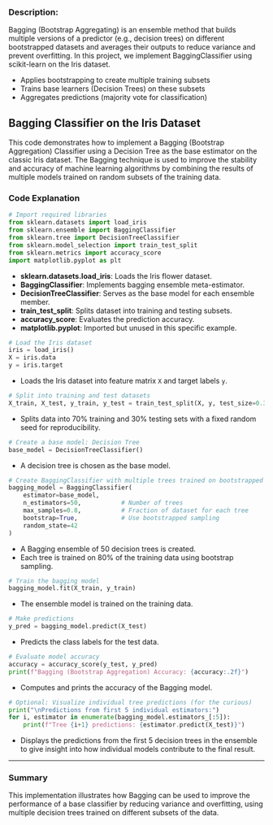 ### Description:

Bagging (Bootstrap Aggregating) is an ensemble method that builds multiple versions of a predictor (e.g., decision trees) on different bootstrapped datasets and averages their outputs to reduce variance and prevent overfitting. In this project, we implement BaggingClassifier using scikit-learn on the Iris dataset.

- Applies bootstrapping to create multiple training subsets
- Trains base learners (Decision Trees) on these subsets
- Aggregates predictions (majority vote for classification)

## Bagging Classifier on the Iris Dataset

This code demonstrates how to implement a Bagging (Bootstrap Aggregation) Classifier using a Decision Tree as the base estimator on the classic Iris dataset. The Bagging technique is used to improve the stability and accuracy of machine learning algorithms by combining the results of multiple models trained on random subsets of the training data.

### Code Explanation

```python
# Import required libraries
from sklearn.datasets import load_iris
from sklearn.ensemble import BaggingClassifier
from sklearn.tree import DecisionTreeClassifier
from sklearn.model_selection import train_test_split
from sklearn.metrics import accuracy_score
import matplotlib.pyplot as plt
```

* **sklearn.datasets.load\_iris**: Loads the Iris flower dataset.
* **BaggingClassifier**: Implements bagging ensemble meta-estimator.
* **DecisionTreeClassifier**: Serves as the base model for each ensemble member.
* **train\_test\_split**: Splits dataset into training and testing subsets.
* **accuracy\_score**: Evaluates the prediction accuracy.
* **matplotlib.pyplot**: Imported but unused in this specific example.

```python
# Load the Iris dataset
iris = load_iris()
X = iris.data
y = iris.target
```

* Loads the Iris dataset into feature matrix `X` and target labels `y`.

```python
# Split into training and test datasets
X_train, X_test, y_train, y_test = train_test_split(X, y, test_size=0.3, random_state=42)
```

* Splits data into 70% training and 30% testing sets with a fixed random seed for reproducibility.

```python
# Create a base model: Decision Tree
base_model = DecisionTreeClassifier()
```

* A decision tree is chosen as the base model.

```python
# Create BaggingClassifier with multiple trees trained on bootstrapped samples
bagging_model = BaggingClassifier(
    estimator=base_model,
    n_estimators=50,           # Number of trees
    max_samples=0.8,           # Fraction of dataset for each tree
    bootstrap=True,            # Use bootstrapped sampling
    random_state=42
)
```

* A Bagging ensemble of 50 decision trees is created.
* Each tree is trained on 80% of the training data using bootstrap sampling.

```python
# Train the bagging model
bagging_model.fit(X_train, y_train)
```

* The ensemble model is trained on the training data.

```python
# Make predictions
y_pred = bagging_model.predict(X_test)
```

* Predicts the class labels for the test data.

```python
# Evaluate model accuracy
accuracy = accuracy_score(y_test, y_pred)
print(f"Bagging (Bootstrap Aggregation) Accuracy: {accuracy:.2f}")
```

* Computes and prints the accuracy of the Bagging model.

```python
# Optional: Visualize individual tree predictions (for the curious)
print("\nPredictions from first 5 individual estimators:")
for i, estimator in enumerate(bagging_model.estimators_[:5]):
    print(f"Tree {i+1} predictions: {estimator.predict(X_test)}")
```

* Displays the predictions from the first 5 decision trees in the ensemble to give insight into how individual models contribute to the final result.

---

### Summary

This implementation illustrates how Bagging can be used to improve the performance of a base classifier by reducing variance and overfitting, using multiple decision trees trained on different subsets of the data.
